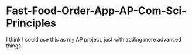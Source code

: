 # Fast-Food-Order-App-AP-Com-Sci-Principles
I think I could use this as my AP project, just with adding more advanced things. 
